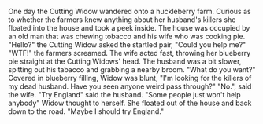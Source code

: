 One day the Cutting Widow wandered onto a huckleberry farm.
Curious as to whether the farmers knew anything about her husband's killers she floated into the house and took a peek inside. 
The house was occupied by an old man that was chewing tobacco and his wife who was cooking pie.
"Hello?" the Cutting Widow asked the startled pair, "Could you help me?"
"WTF!" the farmers screamed.
The wife acted fast, throwing her blueberry pie straight at the Cutting Widows' head.
The husband was a bit slower, spitting out his tabacco and grabbing a nearby broom.
"What do you want?"
Covered in blueberry filling, Widow was blunt, "I'm looking for the killers of my dead husband. Have you seen anyone weird pass through?"
"No.", said the wife.
"Try England" said the husband.
"Some people just won't help anybody" Widow thought to herself. 
She floated out of the house and back down to the road.
"Maybe I should try England."